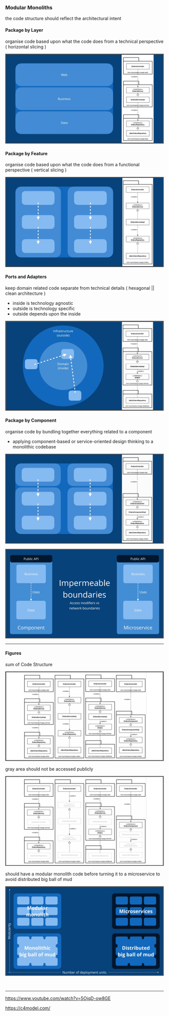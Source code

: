 ### Modular Monoliths
the code structure should reflect the architectural intent

#### Package by Layer
organise code based upon what the code does from a technical perspective ( horizontal slicing )

<p>
  <img src="https://github.com/dnErf/tap-in/blob/master/images/modular-monolith-1.jpg"/>
</p>


#### Package by Feature
organise code based upon what the code does from a functional perspective ( vertical slicing )

<p>
  <img src="https://github.com/dnErf/tap-in/blob/master/images/modular-monolith-2.jpg"/>
</p>


#### Ports and Adapters
keep domain related code separate from technical details ( hexagonal || clean architecture )
- inside is technology agnostic
- outside is technology specific
- outside depends upon the inside

<p>
  <img src="https://github.com/dnErf/tap-in/blob/master/images/modular-monolith-3.jpg"/>
</p>


#### Package by Component
organise code by bundling together everything related to a component
- applying component-based or service-oriented design thinking to a monolithic codebase

<p>
  <img src="https://github.com/dnErf/tap-in/blob/master/images/modular-monolith-4.jpg"/>
</p>

<p>
  <img src="https://github.com/dnErf/tap-in/blob/master/images/modular-monolith-5.jpg"/>
</p>

---

#### Figures

sum of Code Structure

<p>
  <img src="https://github.com/dnErf/tap-in/blob/master/images/modular-monolith-6.jpg"/>
</p>


gray area should not be accessed publicly

<p>
  <img src="https://github.com/dnErf/tap-in/blob/master/images/modular-monolith-7.jpg"/>
</p>

should have a modular monolith code before turning it to a microservice to avoid distributed big ball of mud

<p>
  <img src="https://github.com/dnErf/tap-in/blob/master/images/modular-monolith-8.jpg"/>
</p>

<br />

---

https://www.youtube.com/watch?v=5OjqD-ow8GE

https://c4model.com/